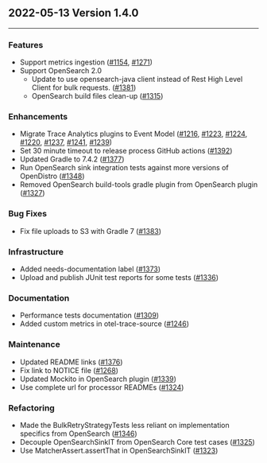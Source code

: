 ## 2022-05-13 Version 1.4.0

---

### Features
* Support metrics ingestion ([#1154](https://github.com/opensearch-project/data-prepper/pull/1154), [#1271](https://github.com/opensearch-project/data-prepper/pull/1271))
* Support OpenSearch 2.0
  * Update to use opensearch-java client instead of Rest High Level Client for bulk requests. ([#1381](https://github.com/opensearch-project/data-prepper/pull/1381))
  * OpenSearch build files clean-up ([#1315](https://github.com/opensearch-project/data-prepper/pull/1315))

### Enhancements
* Migrate Trace Analytics plugins to Event Model ([#1216](https://github.com/opensearch-project/data-prepper/pull/1216), [#1223](https://github.com/opensearch-project/data-prepper/pull/1223), [#1224](https://github.com/opensearch-project/data-prepper/pull/1224), [#1220](https://github.com/opensearch-project/data-prepper/pull/1220), [#1237](https://github.com/opensearch-project/data-prepper/pull/1237), [#1241](https://github.com/opensearch-project/data-prepper/pull/1241), [#1239](https://github.com/opensearch-project/data-prepper/pull/1241))
* Set 30 minute timeout to release process GitHub actions ([#1392](https://github.com/opensearch-project/data-prepper/pull/1392))
* Updated Gradle to 7.4.2 ([#1377](https://github.com/opensearch-project/data-prepper/pull/1377))
* Run OpenSearch sink integration tests against more versions of OpenDistro ([#1348](https://github.com/opensearch-project/data-prepper/pull/1348))
* Removed OpenSearch build-tools gradle plugin from OpenSearch plugin ([#1327](https://github.com/opensearch-project/data-prepper/pull/1327))

### Bug Fixes
* Fix file uploads to S3 with Gradle 7 ([#1383](https://github.com/opensearch-project/data-prepper/pull/1383))

### Infrastructure
* Added needs-documentation label ([#1373](https://github.com/opensearch-project/data-prepper/pull/1373))
* Upload and publish JUnit test reports for some tests ([#1336](https://github.com/opensearch-project/data-prepper/pull/1336))

### Documentation
* Performance tests documentation ([#1309](https://github.com/opensearch-project/data-prepper/pull/1309))
* Added custom metrics in otel-trace-source ([#1246](https://github.com/opensearch-project/data-prepper/pull/1246))

### Maintenance
* Updated README links ([#1376](https://github.com/opensearch-project/data-prepper/pull/1376))
* Fix link to NOTICE file ([#1268](https://github.com/opensearch-project/data-prepper/pull/1268))
* Updated Mockito in OpenSearch plugin ([#1339](https://github.com/opensearch-project/data-prepper/pull/1339))
* Use complete url for processor READMEs ([#1324](https://github.com/opensearch-project/data-prepper/pull/1324))

### Refactoring
* Made the BulkRetryStrategyTests less reliant on implementation specifics from OpenSearch ([#1346](https://github.com/opensearch-project/data-prepper/pull/1346))
* Decouple OpenSearchSinkIT from OpenSearch Core test cases ([#1325](https://github.com/opensearch-project/data-prepper/pull/1325))
* Use MatcherAssert.assertThat in OpenSearchSinkIT ([#1323](https://github.com/opensearch-project/data-prepper/pull/1323))
